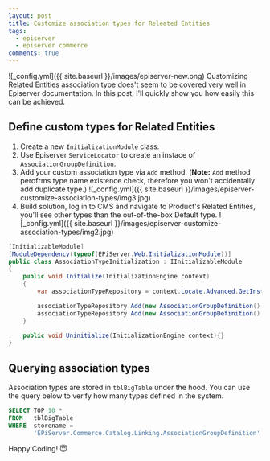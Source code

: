 ```yaml
---
layout: post
title: Customize association types for Releated Entities 
tags:
  - episerver
  - episerver commerce
comments: true
---
```


![_config.yml]({{ site.baseurl }}/images/episerver-new.png)
Customizing Related Entities association type does't seem to be covered very well in Episerver documentation. In this post, I'll quickly show you how easily this can be achieved. 


## Define custom types for Related Entities

1. Create a new `InitializationModule` class.
2. Use Episerver `ServiceLocator` to create an instace of `AssociationGroupDefinition`.
3. Add your custom association type via `Add` method. (**Note:** `Add` method perofrms type name existence check, therefore you won't accidentally add duplicate type.)
![_config.yml]({{ site.baseurl }}/images/episerver-customize-association-types/img3.jpg)
4. Build solution, log in to CMS and navigate to Product's Related Entities, you'll see other types than the out-of-the-box Default type.
![_config.yml]({{ site.baseurl }}/images/episerver-customize-association-types/img2.jpg)



```c#
[InitializableModule]
[ModuleDependency(typeof(EPiServer.Web.InitializationModule))]
public class AssociationTypeInitialization : IInitializableModule
{
    public void Initialize(InitializationEngine context)
    {
        var associationTypeRepository = context.Locate.Advanced.GetInstance<GroupDefinitionRepository<AssociationGroupDefinition>>();

        associationTypeRepository.Add(new AssociationGroupDefinition() { Name = "cross-selling" });
        associationTypeRepository.Add(new AssociationGroupDefinition() { Name = "upselling" });
    }

    public void Uninitialize(InitializationEngine context){}
}
```
## Querying association types 

Association types are stored in `tblBigTable` under the hood. You can use the query below to verify how many types defined in the system.

```sql
SELECT TOP 10 * 
FROM   tblBigTable 
WHERE  storename = 
       'EPiServer.Commerce.Catalog.Linking.AssociationGroupDefinition' 
```


Happy Coding! 😇

